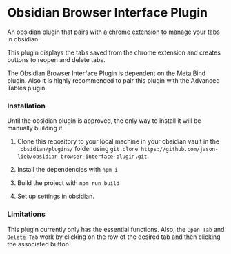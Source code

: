 # Obsidian Browser Interface Plugin

An obsidian plugin that pairs with a [chrome extension](https://github.com/jason-lieb/obsidian-browser-interface-extension) to manage your tabs in obsidian.

This plugin displays the tabs saved from the chrome extension and creates buttons to reopen and delete tabs.

The Obsidian Browser Interface Plugin is dependent on the Meta Bind plugin. Also it is highly recommended to pair this plugin with the Advanced Tables plugin.

### Installation

Until the obsidian plugin is approved, the only way to install it will be manually building it.

1. Clone this repository to your local machine in your obsidian vault in the `.obsidian/plugins/` folder using `git clone https://github.com/jason-lieb/obsidian-browser-interface-plugin.git`.

2. Install the dependencies with `npm i`

3. Build the project with `npm run build`

4. Set up settings in obsidian.

### Limitations

This plugin currently only has the essential functions. Also, the `Open Tab` and `Delete Tab` work by clicking on the row of the desired tab and then clicking the associated button.
